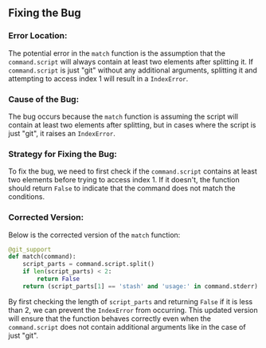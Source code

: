 ## Fixing the Bug

### Error Location:
The potential error in the `match` function is the assumption that the `command.script` will always contain at least two elements after splitting it. If `command.script` is just "git" without any additional arguments, splitting it and attempting to access index 1 will result in a `IndexError`.

### Cause of the Bug:
The bug occurs because the `match` function is assuming the script will contain at least two elements after splitting, but in cases where the script is just "git", it raises an `IndexError`.

### Strategy for Fixing the Bug:
To fix the bug, we need to first check if the `command.script` contains at least two elements before trying to access index 1. If it doesn't, the function should return `False` to indicate that the command does not match the conditions.

### Corrected Version:
Below is the corrected version of the `match` function:

```python
@git_support
def match(command):
    script_parts = command.script.split()
    if len(script_parts) < 2:
        return False
    return (script_parts[1] == 'stash' and 'usage:' in command.stderr)
```

By first checking the length of `script_parts` and returning `False` if it is less than 2, we can prevent the `IndexError` from occurring. This updated version will ensure that the function behaves correctly even when the `command.script` does not contain additional arguments like in the case of just "git".